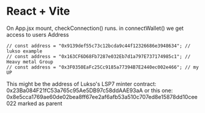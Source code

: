 # React + Vite

On App.jsx mount, checkConnection() runs.
in connectWallet() we get access to users Address

    // const address = "0x9139def55c73c12bcda9c44f12326686e3948634"; // lukso example
    // const address = "0x163CF6D68Fb7287e032Eb7d1a797E737174985c1"; // Heavy metal Group
    // const address = "0x3F0350EaFc25Cc9185a77394B7E2440ec002e466"; // my UP

This might be the address of Lukso's LSP7 minter contract:
0x23Ba084F21fC53a765c95Ae5DB97c58ddAAE93aA
or this one:
0x8e5cca1769ae60de02bea8ff67ee2af6afb53a510c707ed8e15878dd10cee022 marked as parent

